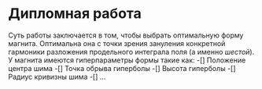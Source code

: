 # Дипломная работа
Суть работы заключается в том, чтобы выбрать оптимальную форму магнита. Оптимальна она с точки зрения зануления конкретной гармоники разложения продельного интеграла поля (а именно *шестой*).
У магнита имеются гиперпараметры формы такие как:
-[] Положение центра шима
-[] Точка обрыва гиперболы
-[] Высота гиперболы
-[] Радиус кривизны шима
-[] ...
